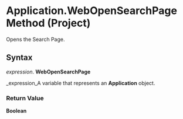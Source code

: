 
# Application.WebOpenSearchPage Method (Project)

Opens the Search Page.


## Syntax

 _expression_. **WebOpenSearchPage**

 _expression_A variable that represents an  **Application** object.


### Return Value

 **Boolean**

